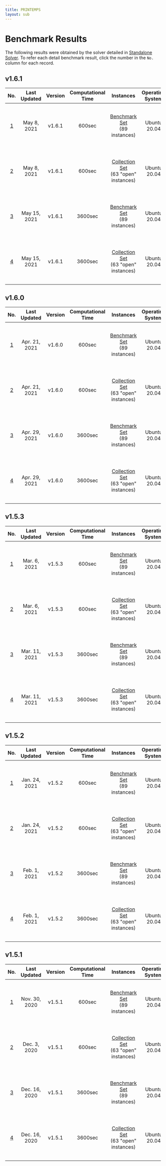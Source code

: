 ```yaml
---
title: PRINTEMPS
layout: sub
---
```


# Benchmark Results
The following results were obtained by the solver detailed in [Standalone Solver](https://snowberryfield.github.io/printemps/#standalone-solver). To refer each detail benchmark result, click the number in the `No.` column for each record.


## v1.6.1

|                      No.                       |  Last Updated  | Version |                                     Computational Time                                     |  Instances   | Operating System |                    Compiler                     | CPU  | RAM |
|:----------------------------------------------:|:------:|:-------:|:----------------------------------------------------------------------------:|:------------:|:----------------:|:-----------------------------------------------:|:----:|-----|
| [1](./results/v1.6.1/0001/benchmark_result.md) | May 8, 2021 | v1.6.1 |  600sec   | [Benchmark Set](https://miplib.zib.de/tag_benchmark.html) <br />(89 instances) | Ubuntu 20.04 |    g++ 7.5.0     | Intel(R) Xeon(R) CPU E3-1270 v5 @ 3.60GHz | 16GB |     |
| [2](./results/v1.6.1/0002/benchmark_result.md) | May 8, 2021 | v1.6.1 |  600sec   | [Collection Set](https://miplib.zib.de/tag_collection.html) <br />(63 "open" instances) | Ubuntu 20.04 |    g++ 7.5.0     | Intel(R) Xeon(R) CPU E3-1270 v5 @ 3.60GHz | 16GB |     |
| [3](./results/v1.6.1/0003/benchmark_result.md) | May 15, 2021 | v1.6.1 |  3600sec   | [Benchmark Set](https://miplib.zib.de/tag_benchmark.html) <br />(89 instances) | Ubuntu 20.04 |    g++ 7.5.0     | Intel(R) Xeon(R) CPU E3-1270 v5 @ 3.60GHz | 16GB |     |
| [4](./results/v1.6.1/0004/benchmark_result.md) | May 15, 2021 | v1.6.1 |  3600sec   | [Collection Set](https://miplib.zib.de/tag_collection.html) <br />(63 "open" instances) | Ubuntu 20.04 |    g++ 7.5.0     | Intel(R) Xeon(R) CPU E3-1270 v5 @ 3.60GHz | 16GB |     |

## v1.6.0

|                      No.                       |  Last Updated  | Version |                                     Computational Time                                     |  Instances   | Operating System |                    Compiler                     | CPU  | RAM |
|:----------------------------------------------:|:------:|:-------:|:----------------------------------------------------------------------------:|:------------:|:----------------:|:-----------------------------------------------:|:----:|-----|
| [1](./results/v1.6.0/0001/benchmark_result.md) | Apr. 21, 2021 | v1.6.0 |  600sec   | [Benchmark Set](https://miplib.zib.de/tag_benchmark.html) <br />(89 instances) | Ubuntu 20.04 |    g++ 7.5.0     | Intel(R) Xeon(R) CPU E3-1270 v5 @ 3.60GHz | 16GB |     |
| [2](./results/v1.6.0/0002/benchmark_result.md) | Apr. 21, 2021 | v1.6.0 |  600sec   | [Collection Set](https://miplib.zib.de/tag_collection.html) <br />(63 "open" instances) | Ubuntu 20.04 |    g++ 7.5.0     | Intel(R) Xeon(R) CPU E3-1270 v5 @ 3.60GHz | 16GB |     |
| [3](./results/v1.6.0/0003/benchmark_result.md) | Apr. 29, 2021 | v1.6.0 |  3600sec   | [Benchmark Set](https://miplib.zib.de/tag_benchmark.html) <br />(89 instances) | Ubuntu 20.04 |    g++ 7.5.0     | Intel(R) Xeon(R) CPU E3-1270 v5 @ 3.60GHz | 16GB |     |
| [4](./results/v1.6.0/0004/benchmark_result.md) | Apr. 29, 2021 | v1.6.0 |  3600sec   | [Collection Set](https://miplib.zib.de/tag_collection.html) <br />(63 "open" instances) | Ubuntu 20.04 |    g++ 7.5.0     | Intel(R) Xeon(R) CPU E3-1270 v5 @ 3.60GHz | 16GB |     |

## v1.5.3

|                      No.                       |  Last Updated  | Version |                                     Computational Time                                     |  Instances   | Operating System |                    Compiler                     | CPU  | RAM |
|:----------------------------------------------:|:------:|:-------:|:----------------------------------------------------------------------------:|:------------:|:----------------:|:-----------------------------------------------:|:----:|-----|
| [1](./results/v1.5.3/0001/benchmark_result.md) | Mar. 6, 2021 | v1.5.3 |  600sec   | [Benchmark Set](https://miplib.zib.de/tag_benchmark.html) <br />(89 instances) | Ubuntu 20.04 |    g++ 7.5.0     | Intel(R) Xeon(R) CPU E3-1270 v5 @ 3.60GHz | 16GB |     |
| [2](./results/v1.5.3/0002/benchmark_result.md) | Mar. 6, 2021 | v1.5.3 |  600sec   | [Collection Set](https://miplib.zib.de/tag_collection.html) <br />(63 "open" instances) | Ubuntu 20.04 |    g++ 7.5.0     | Intel(R) Xeon(R) CPU E3-1270 v5 @ 3.60GHz | 16GB |     |
| [3](./results/v1.5.3/0003/benchmark_result.md) | Mar. 11, 2021 | v1.5.3 |  3600sec   | [Benchmark Set](https://miplib.zib.de/tag_benchmark.html) <br />(89 instances) | Ubuntu 20.04 |    g++ 7.5.0     | Intel(R) Xeon(R) CPU E3-1270 v5 @ 3.60GHz | 16GB |     |
| [4](./results/v1.5.3/0004/benchmark_result.md) | Mar. 11, 2021 | v1.5.3 |  3600sec   | [Collection Set](https://miplib.zib.de/tag_collection.html) <br />(63 "open" instances) | Ubuntu 20.04 |    g++ 7.5.0     | Intel(R) Xeon(R) CPU E3-1270 v5 @ 3.60GHz | 16GB |     |

## v1.5.2

|                      No.                       |  Last Updated  | Version |                                     Computational Time                                     |  Instances   | Operating System |                    Compiler                     | CPU  | RAM |
|:----------------------------------------------:|:------:|:-------:|:----------------------------------------------------------------------------:|:------------:|:----------------:|:-----------------------------------------------:|:----:|-----|
| [1](./results/v1.5.2/0001/benchmark_result.md) | Jan. 24, 2021 | v1.5.2 |  600sec   | [Benchmark Set](https://miplib.zib.de/tag_benchmark.html) <br />(89 instances) | Ubuntu 20.04 |    g++ 7.5.0     | Intel(R) Xeon(R) CPU E3-1270 v5 @ 3.60GHz | 16GB |     |
| [2](./results/v1.5.2/0002/benchmark_result.md) | Jan. 24, 2021 | v1.5.2 |  600sec   | [Collection Set](https://miplib.zib.de/tag_collection.html) <br />(63 "open" instances) | Ubuntu 20.04 |    g++ 7.5.0     | Intel(R) Xeon(R) CPU E3-1270 v5 @ 3.60GHz | 16GB |     |
| [3](./results/v1.5.2/0003/benchmark_result.md) | Feb. 1, 2021 | v1.5.2 |  3600sec   | [Benchmark Set](https://miplib.zib.de/tag_benchmark.html) <br />(89 instances) | Ubuntu 20.04 |    g++ 7.5.0     | Intel(R) Xeon(R) CPU E3-1270 v5 @ 3.60GHz | 16GB |     |
| [4](./results/v1.5.2/0004/benchmark_result.md) | Feb. 1, 2021 | v1.5.2 |  3600sec   | [Collection Set](https://miplib.zib.de/tag_collection.html) <br />(63 "open" instances) | Ubuntu 20.04 |    g++ 7.5.0     | Intel(R) Xeon(R) CPU E3-1270 v5 @ 3.60GHz | 16GB |     |

## v1.5.1 

|                      No.                       |  Last Updated  | Version |                                     Computational Time                                     |  Instances   | Operating System |                    Compiler                     | CPU  | RAM |
|:----------------------------------------------:|:------:|:-------:|:----------------------------------------------------------------------------:|:------------:|:----------------:|:-----------------------------------------------:|:----:|-----|
| [1](./results/v1.5.1/0001/benchmark_result.md) | Nov. 30, 2020 | v1.5.1 |  600sec   | [Benchmark Set](https://miplib.zib.de/tag_benchmark.html) <br />(89 instances) | Ubuntu 20.04 |    g++ 7.5.0     | Intel(R) Xeon(R) CPU E3-1270 v5 @ 3.60GHz | 16GB |     |
| [2](./results/v1.5.1/0002/benchmark_result.md) | Dec. 3, 2020 | v1.5.1 |  600sec   | [Collection Set](https://miplib.zib.de/tag_collection.html) <br />(63 "open" instances) | Ubuntu 20.04 |    g++ 7.5.0     | Intel(R) Xeon(R) CPU E3-1270 v5 @ 3.60GHz | 16GB |     |
| [3](./results/v1.5.1/0003/benchmark_result.md) | Dec. 16, 2020 | v1.5.1 |  3600sec   | [Benchmark Set](https://miplib.zib.de/tag_benchmark.html) <br />(89 instances) | Ubuntu 20.04 |    g++ 7.5.0     | Intel(R) Xeon(R) CPU E3-1270 v5 @ 3.60GHz | 16GB |     |
| [4](./results/v1.5.1/0004/benchmark_result.md) | Dec. 16, 2020 | v1.5.1 |  3600sec   | [Collection Set](https://miplib.zib.de/tag_collection.html) <br />(63 "open" instances) | Ubuntu 20.04 |    g++ 7.5.0     | Intel(R) Xeon(R) CPU E3-1270 v5 @ 3.60GHz | 16GB |     |